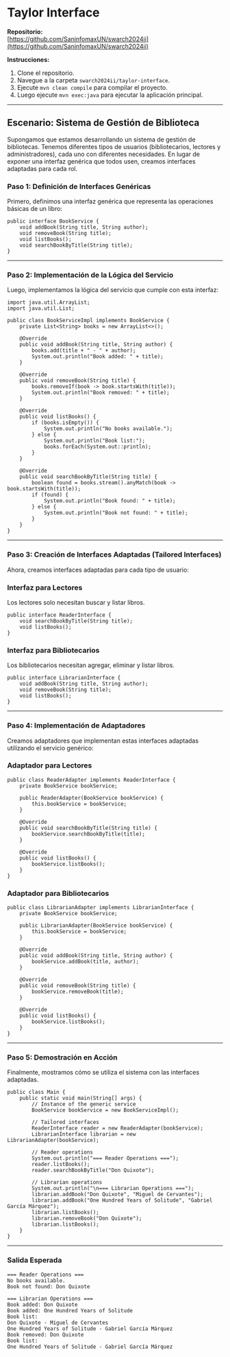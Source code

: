 # Taylor Interface
**Repositorio:**   
[https://github.com/SaninfomaxUN/swarch2024ii](https://github.com/SaninfomaxUN/swarch2024ii)

**Instrucciones:**
1. Clone el repositorio.
2. Navegue a la carpeta `swarch2024ii/taylor-interface`.
3. Ejecute `mvn clean compile` para compilar el proyecto.
4. Luego ejecute `mvn exec:java` para ejecutar la aplicación principal.

---

## Escenario: Sistema de Gestión de Biblioteca
Supongamos que estamos desarrollando un sistema de gestión de bibliotecas. Tenemos diferentes tipos de usuarios (bibliotecarios, lectores y administradores), cada uno con diferentes necesidades. En lugar de exponer una interfaz genérica que todos usen, creamos interfaces adaptadas para cada rol.

### Paso 1: Definición de Interfaces Genéricas
Primero, definimos una interfaz genérica que representa las operaciones básicas de un libro:
```
public interface BookService {
    void addBook(String title, String author);
    void removeBook(String title);
    void listBooks();
    void searchBookByTitle(String title);
}
```
   
--- 

### Paso 2: Implementación de la Lógica del Servicio
Luego, implementamos la lógica del servicio que cumple con esta interfaz:
```
import java.util.ArrayList;
import java.util.List;

public class BookServiceImpl implements BookService {
    private List<String> books = new ArrayList<>();

    @Override
    public void addBook(String title, String author) {
        books.add(title + " - " + author);
        System.out.println("Book added: " + title);
    }

    @Override
    public void removeBook(String title) {
        books.removeIf(book -> book.startsWith(title));
        System.out.println("Book removed: " + title);
    }

    @Override
    public void listBooks() {
        if (books.isEmpty()) {
            System.out.println("No books available.");
        } else {
            System.out.println("Book list:");
            books.forEach(System.out::println);
        }
    }

    @Override
    public void searchBookByTitle(String title) {
        boolean found = books.stream().anyMatch(book -> book.startsWith(title));
        if (found) {
            System.out.println("Book found: " + title);
        } else {
            System.out.println("Book not found: " + title);
        }
    }
}
```
   
--- 

### Paso 3: Creación de Interfaces Adaptadas (Tailored Interfaces)
Ahora, creamos interfaces adaptadas para cada tipo de usuario:


### Interfaz para Lectores
Los lectores solo necesitan buscar y listar libros.
```
public interface ReaderInterface {
    void searchBookByTitle(String title);
    void listBooks();
}
```

### Interfaz para Bibliotecarios
Los bibliotecarios necesitan agregar, eliminar y listar libros.
```
public interface LibrarianInterface {
    void addBook(String title, String author);
    void removeBook(String title);
    void listBooks();
}
```
   
--- 

### Paso 4: Implementación de Adaptadores
Creamos adaptadores que implementan estas interfaces adaptadas utilizando el servicio genérico:


### Adaptador para Lectores


```
public class ReaderAdapter implements ReaderInterface {
    private BookService bookService;

    public ReaderAdapter(BookService bookService) {
        this.bookService = bookService;
    }

    @Override
    public void searchBookByTitle(String title) {
        bookService.searchBookByTitle(title);
    }

    @Override
    public void listBooks() {
        bookService.listBooks();
    }
}
```



### Adaptador para Bibliotecarios

```
public class LibrarianAdapter implements LibrarianInterface {
    private BookService bookService;

    public LibrarianAdapter(BookService bookService) {
        this.bookService = bookService;
    }

    @Override
    public void addBook(String title, String author) {
        bookService.addBook(title, author);
    }

    @Override
    public void removeBook(String title) {
        bookService.removeBook(title);
    }

    @Override
    public void listBooks() {
        bookService.listBooks();
    }
}
```
   
--- 

### Paso 5: Demostración en Acción
Finalmente, mostramos cómo se utiliza el sistema con las interfaces adaptadas.

```
public class Main {
    public static void main(String[] args) {
        // Instance of the generic service
        BookService bookService = new BookServiceImpl();

        // Tailored interfaces
        ReaderInterface reader = new ReaderAdapter(bookService);
        LibrarianInterface librarian = new LibrarianAdapter(bookService);

        // Reader operations
        System.out.println("=== Reader Operations ===");
        reader.listBooks();
        reader.searchBookByTitle("Don Quixote");

        // Librarian operations
        System.out.println("\n=== Librarian Operations ===");
        librarian.addBook("Don Quixote", "Miguel de Cervantes");
        librarian.addBook("One Hundred Years of Solitude", "Gabriel García Márquez");
        librarian.listBooks();
        librarian.removeBook("Don Quixote");
        librarian.listBooks();
    }
}
```
   

--- 

### Salida Esperada
```
=== Reader Operations ===
No books available.
Book not found: Don Quixote

=== Librarian Operations ===
Book added: Don Quixote
Book added: One Hundred Years of Solitude
Book list:
Don Quixote - Miguel de Cervantes
One Hundred Years of Solitude - Gabriel García Márquez
Book removed: Don Quixote
Book list:
One Hundred Years of Solitude - Gabriel García Márquez
```
   
   
   
